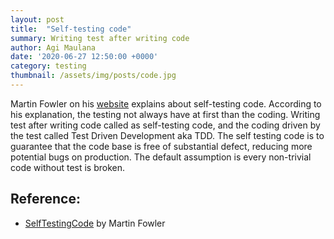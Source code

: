 ```yaml
---
layout: post
title:  "Self-testing code"
summary: Writing test after writing code
author: Agi Maulana
date: '2020-06-27 12:50:00 +0000'
category: testing
thumbnail: /assets/img/posts/code.jpg
---
```

Martin Fowler on his [website][martin-fowler-website] explains about self-testing code. According to his explanation,
the testing not always have at first than the coding. Writing test after writing code called as self-testing code, and
the coding driven by the test called Test Driven Development aka TDD. The self testing code is to guarantee that the 
code base is free of substantial defect, reducing more potential bugs on production. The default assumption is every 
non-trivial code without test is broken. 

## Reference:
- [SelfTestingCode][martin-fowler-website] by Martin Fowler

[martin-fowler-website]: https://martinfowler.com/bliki/SelfTestingCode.html